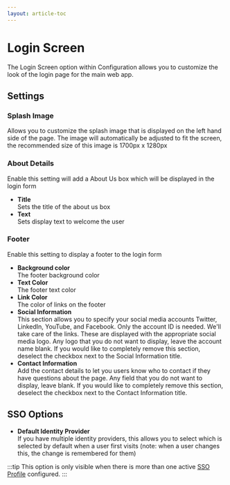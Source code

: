 ```yaml
---
layout: article-toc
---
```

# Login Screen 
The Login Screen option within Configuration allows you to customize the look of the login page for the main web app.

## Settings
### Splash Image
Allows you to customize the splash image that is displayed on the left hand side of the page. The image will automatically be adjusted to fit the screen, the recommended size of this image is 1700px x 1280px

### About Details
Enable this setting will add a About Us box which will be displayed in the login form

* **Title**<br>Sets the title of the about us box
* **Text**<br>Sets display text to welcome the user

### Footer
Enable this setting to display a footer to the login form

* **Background color**<br>The footer background color
* **Text Color**<br>The footer text color
* **Link Color**<br>The color of links on the footer
* **Social Information**<br>This section allows you to specify your social media accounts Twitter, LinkedIn, YouTube, and Facebook. Only the account ID is needed. We'll take care of the links. These are displayed with the appropriate social media logo. Any logo that you do not want to display, leave the account name blank. If you would like to completely remove this section, deselect the checkbox next to the Social Information title.
* **Contact Information**<br>Add the contact details to let you users know who to contact if they have questions about the page. Any field that you do not want to display, leave blank. If you would like to completely remove this section, deselect the checkbox next to the Contact Information title.

## SSO Options
* **Default Identity Provider**<br>If you have multiple identity providers, this allows you to select which is selected by default when a user first visits (note: when a user changes this, the change is remembered for them)

:::tip
This option is only visible when there is more than one active [SSO Profile](esp-config/security/sso/single-sign-on#topics-covered) configured.
:::
